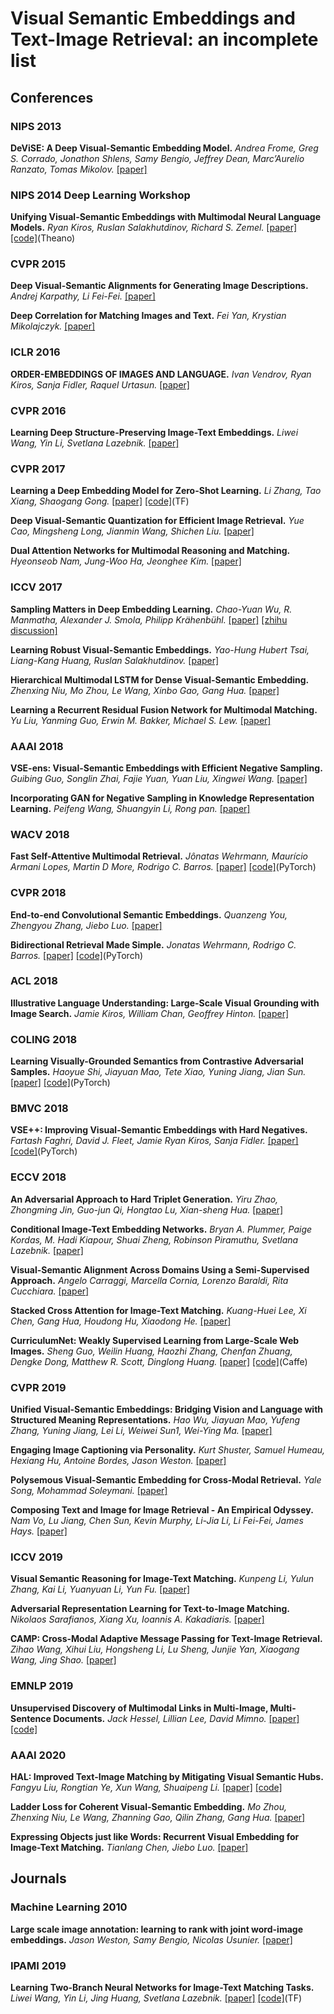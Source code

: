 # Visual Semantic Embeddings and Text-Image Retrieval: an incomplete list

## Conferences
### NIPS 2013
**DeViSE: A Deep Visual-Semantic Embedding Model.**
*Andrea Frome, Greg S. Corrado, Jonathon Shlens, Samy Bengio, Jeffrey Dean, Marc’Aurelio Ranzato, Tomas Mikolov.*
[[paper]](https://papers.nips.cc/paper/5204-devise-a-deep-visual-semantic-embedding-model.pdf)

### NIPS 2014 Deep Learning Workshop
**Unifying Visual-Semantic Embeddings with Multimodal Neural Language Models.**
*Ryan Kiros, Ruslan Salakhutdinov, Richard S. Zemel.*
[[paper]](https://arxiv.org/pdf/1411.2539.pdf)
[[code]](https://github.com/ryankiros/visual-semantic-embedding)(Theano)

### CVPR 2015
**Deep Visual-Semantic Alignments for Generating Image Descriptions.**
*Andrej Karpathy, Li Fei-Fei.*
[[paper]](https://cs.stanford.edu/people/karpathy/cvpr2015.pdf)

**Deep Correlation for Matching Images and Text.**
*Fei Yan, Krystian Mikolajczyk.*
[[paper]](http://openaccess.thecvf.com/content_cvpr_2015/papers/Yan_Deep_Correlation_for_2015_CVPR_paper.pdf)

### ICLR 2016
**ORDER-EMBEDDINGS OF IMAGES AND LANGUAGE.**
*Ivan Vendrov, Ryan Kiros, Sanja Fidler, Raquel Urtasun.*
[[paper]](https://arxiv.org/pdf/1511.06361.pdf)

### CVPR 2016
**Learning Deep Structure-Preserving Image-Text Embeddings.**
*Liwei Wang, Yin Li, Svetlana Lazebnik.*
[[paper]](http://slazebni.cs.illinois.edu/publications/cvpr16_structure.pdf)

### CVPR 2017
**Learning a Deep Embedding Model for Zero-Shot Learning.**
*Li Zhang, Tao Xiang, Shaogang Gong.*
[[paper]](https://arxiv.org/pdf/1611.05088.pdf)
[[code]](https://github.com/lzrobots/DeepEmbeddingModel_ZSL)(TF)

**Deep Visual-Semantic Quantization for Efficient Image Retrieval.**
*Yue Cao, Mingsheng Long, Jianmin Wang, Shichen Liu.*
[[paper]](http://openaccess.thecvf.com/content_cvpr_2017/papers/Cao_Deep_Visual-Semantic_Quantization_CVPR_2017_paper.pdf)

**Dual Attention Networks for Multimodal Reasoning and Matching.**
*Hyeonseob Nam, Jung-Woo Ha, Jeonghee Kim.*
[[paper]](http://openaccess.thecvf.com/content_cvpr_2017/papers/Nam_Dual_Attention_Networks_CVPR_2017_paper.pdf)

### ICCV 2017
**Sampling Matters in Deep Embedding Learning.**
*Chao-Yuan Wu, R. Manmatha, Alexander J. Smola, Philipp Krähenbühl.*
[[paper]](https://arxiv.org/pdf/1706.07567.pdf)
[[zhihu discussion]](https://www.zhihu.com/question/61748966)

**Learning Robust Visual-Semantic Embeddings.**
*Yao-Hung Hubert Tsai, Liang-Kang Huang, Ruslan Salakhutdinov.*
[[paper]](http://openaccess.thecvf.com/content_ICCV_2017/papers/Tsai_Learning_Robust_Visual-Semantic_ICCV_2017_paper.pdf)

**Hierarchical Multimodal LSTM for Dense Visual-Semantic Embedding.**
*Zhenxing Niu, Mo Zhou, Le Wang, Xinbo Gao, Gang Hua.*
[[paper]](http://openaccess.thecvf.com/content_ICCV_2017/papers/Niu_Hierarchical_Multimodal_LSTM_ICCV_2017_paper.pdf)

**Learning a Recurrent Residual Fusion Network for Multimodal Matching.**
*Yu Liu, Yanming Guo, Erwin M. Bakker, Michael S. Lew.*
[[paper]](http://openaccess.thecvf.com/content_ICCV_2017/papers/Liu_Learning_a_Recurrent_ICCV_2017_paper.pdf)

### AAAI 2018
**VSE-ens: Visual-Semantic Embeddings with Efficient Negative Sampling.**
*Guibing Guo, Songlin Zhai, Fajie Yuan, Yuan Liu, Xingwei Wang.*
[[paper]](https://arxiv.org/pdf/1801.01632.pdf)

**Incorporating GAN for Negative Sampling in Knowledge Representation Learning.**
*Peifeng Wang, Shuangyin Li, Rong pan.*
[[paper]](https://arxiv.org/pdf/1809.11017.pdf)

### WACV 2018
**Fast Self-Attentive Multimodal Retrieval.**
*Jônatas Wehrmann, Maurício Armani Lopes, Martin D More, Rodrigo C. Barros.*
[[paper]](https://ieeexplore.ieee.org/stamp/stamp.jsp?tp=&arnumber=8354311&tag=1)
[[code]](https://github.com/jwehrmann/seam-retrieval)(PyTorch)

### CVPR 2018
**End-to-end Convolutional Semantic Embeddings.**
*Quanzeng You, Zhengyou Zhang, Jiebo Luo.*
[[paper]](https://ai.tencent.com/ailab/media/publications/cvpr/End-to-end_Convolutional_Semantic_Embeddings.pdf)
 
**Bidirectional Retrieval Made Simple.**
*Jonatas Wehrmann, Rodrigo C. Barros.*
[[paper]](http://openaccess.thecvf.com/content_cvpr_2018/papers/Wehrmann_Bidirectional_Retrieval_Made_CVPR_2018_paper.pdf)
[[code]](https://github.com/jwehrmann/chain-vse)(PyTorch)

### ACL 2018
**Illustrative Language Understanding: Large-Scale Visual Grounding with Image Search.**
*Jamie Kiros, William Chan, Geoffrey Hinton.*
[[paper]](https://aclweb.org/anthology/P18-1085)

### COLING 2018
**Learning Visually-Grounded Semantics from Contrastive Adversarial Samples.**
*Haoyue Shi, Jiayuan Mao, Tete Xiao, Yuning Jiang, Jian Sun.*
[[paper]](https://aclweb.org/anthology/C18-1315)
[[code]](https://github.com/ExplorerFreda/VSE-C)(PyTorch)

### BMVC 2018
**VSE++: Improving Visual-Semantic Embeddings with Hard Negatives.**
*Fartash Faghri, David J. Fleet, Jamie Ryan Kiros, Sanja Fidler.*
[[paper]](https://arxiv.org/pdf/1707.05612.pdf)
[[code]](https://github.com/fartashf/vsepp)(PyTorch)

### ECCV 2018
**An Adversarial Approach to Hard Triplet Generation.**
*Yiru Zhao, Zhongming Jin, Guo-jun Qi, Hongtao Lu, Xian-sheng Hua.*
[[paper]](http://openaccess.thecvf.com/content_ECCV_2018/papers/Yiru_Zhao_A_Principled_Approach_ECCV_2018_paper.pdf)

**Conditional Image-Text Embedding Networks.**
*Bryan A. Plummer, Paige Kordas, M. Hadi Kiapour, Shuai Zheng, Robinson Piramuthu, Svetlana Lazebnik.*
[[paper]](https://arxiv.org/pdf/1711.08389.pdf)

**Visual-Semantic Alignment Across Domains Using a Semi-Supervised Approach.**
*Angelo Carraggi, Marcella Cornia, Lorenzo Baraldi, Rita Cucchiara.*
[[paper]](http://openaccess.thecvf.com/content_ECCVW_2018/papers/11134/Carraggi_Visual-Semantic_Alignment_Across_Domains_Using_a_Semi-Supervised_Approach_ECCVW_2018_paper.pdf)

**Stacked Cross Attention for Image-Text Matching.**
*Kuang-Huei Lee, Xi Chen, Gang Hua, Houdong Hu, Xiaodong He.*
[[paper]](https://eccv2018.org/openaccess/content_ECCV_2018/papers/Kuang-Huei_Lee_Stacked_Cross_Attention_ECCV_2018_paper.pdf)

**CurriculumNet: Weakly Supervised Learning from Large-Scale Web Images.**
*Sheng Guo, Weilin Huang, Haozhi Zhang, Chenfan Zhuang, Dengke Dong, Matthew R. Scott, Dinglong Huang.*
[[paper]](http://openaccess.thecvf.com/content_ECCV_2018/papers/Sheng_Guo_CurriculumNet_Learning_from_ECCV_2018_paper.pdf)
[[code]](https://github.com/MalongTech/research-curriculumnet)(Caffe)

### CVPR 2019
**Unified Visual-Semantic Embeddings: Bridging Vision and Language with Structured Meaning Representations.**
*Hao Wu, Jiayuan Mao, Yufeng Zhang, Yuning Jiang, Lei Li, Weiwei Sun1, Wei-Ying Ma.*
[[paper]](https://arxiv.org/pdf/1904.05521.pdf)

**Engaging Image Captioning via Personality.**
*Kurt Shuster, Samuel Humeau, Hexiang Hu, Antoine Bordes, Jason Weston.*
[[paper]](https://arxiv.org/pdf/1810.10665.pdf)

**Polysemous Visual-Semantic Embedding for Cross-Modal Retrieval.**
*Yale Song, Mohammad Soleymani.*
[[paper]](https://arxiv.org/pdf/1906.04402.pdf)
 
**Composing Text and Image for Image Retrieval - An Empirical Odyssey.**
*Nam Vo, Lu Jiang, Chen Sun, Kevin Murphy, Li-Jia Li, Li Fei-Fei, James Hays.*
[[paper]](https://arxiv.org/pdf/1812.07119.pdf)

### ICCV 2019
**Visual Semantic Reasoning for Image-Text Matching.**
*Kunpeng Li, Yulun Zhang, Kai Li, Yuanyuan Li, Yun Fu.*
[[paper]](https://arxiv.org/pdf/1909.02701.pdf)

**Adversarial Representation Learning for Text-to-Image Matching.**
*Nikolaos Sarafianos, Xiang Xu, Ioannis A. Kakadiaris.*
[[paper]](https://arxiv.org/pdf/1908.10534.pdf)

**CAMP: Cross-Modal Adaptive Message Passing for Text-Image Retrieval.**
*Zihao Wang, Xihui Liu, Hongsheng Li, Lu Sheng, Junjie Yan, Xiaogang Wang, Jing Shao.*
[[paper]](https://arxiv.org/pdf/1909.05506.pdf)

### EMNLP 2019
**Unsupervised Discovery of Multimodal Links in Multi-Image, Multi-Sentence Documents.**
*Jack Hessel, Lillian Lee, David Mimno.*
[[paper]](https://arxiv.org/pdf/1904.07826.pdf)
[[code]](https://github.com/jmhessel/multi-retrieval)

### AAAI 2020
**HAL: Improved Text-Image Matching by Mitigating Visual Semantic Hubs.**
*Fangyu Liu, Rongtian Ye, Xun Wang, Shuaipeng Li.*
[[paper]](https://arxiv.org/pdf/1911.10097v1.pdf)
[[code]](https://github.com/hardyqr/HAL)

**Ladder Loss for Coherent Visual-Semantic Embedding.**
*Mo Zhou, Zhenxing Niu, Le Wang, Zhanning Gao, Qilin Zhang, Gang Hua.*
[[paper]](https://arxiv.org/pdf/1911.07528.pdf)

**Expressing Objects just like Words: Recurrent Visual Embedding for Image-Text Matching.** 
*Tianlang Chen, Jiebo Luo.*
[[paper]](https://arxiv.org/pdf/2002.08510.pdf)

## Journals
### Machine Learning 2010
**Large scale image annotation: learning to rank with joint word-image embeddings.**
*Jason Weston, Samy Bengio, Nicolas Usunier.*
[[paper]](https://link.springer.com/content/pdf/10.1007%2Fs10994-010-5198-3.pdf)

### IPAMI 2019 
**Learning Two-Branch Neural Networks for Image-Text Matching Tasks.**
*Liwei Wang, Yin Li, Jing Huang, Svetlana Lazebnik.*
[[paper]](https://arxiv.org/pdf/1704.03470.pdf)
[[code]](https://github.com/lwwang/Two_branch_network)(TF)
